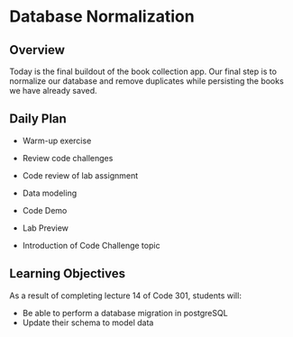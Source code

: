 # Database Normalization

## Overview

Today is the final buildout of the book collection app. Our final step is to normalize our database and remove duplicates while persisting the books we have already saved.

## Daily Plan

- Warm-up exercise
- Review code challenges
- Code review of lab assignment
- Data modeling

- Code Demo
- Lab Preview
- Introduction of Code Challenge topic

## Learning Objectives

As a result of completing lecture 14 of Code 301, students will:

- Be able to perform a database migration in postgreSQL
- Update their schema to model data
